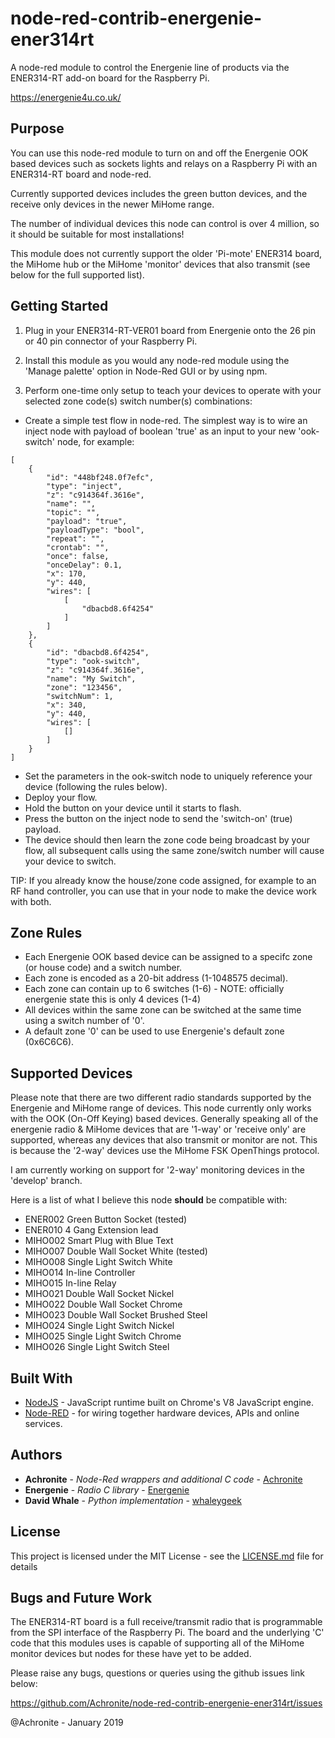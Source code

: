 # node-red-contrib-energenie-ener314rt
A node-red module to control the Energenie line of products via the ENER314-RT add-on board for the Raspberry Pi.

https://energenie4u.co.uk/


## Purpose

You can use this node-red module to turn on and off the Energenie OOK based devices such as sockets lights and relays 
on a Raspberry Pi with an ENER314-RT board and node-red.

Currently supported devices includes the green button devices, and the receive only devices in the newer MiHome range.

The number of individual devices this node can control is over 4 million, so it should be suitable for most installations!

This module does not currently support the older 'Pi-mote' ENER314 board, the MiHome hub or the MiHome 'monitor' devices that also transmit  (see below for the full supported list).


## Getting Started

1) Plug in your ENER314-RT-VER01 board from Energenie onto the 26 pin or 40 pin connector of your Raspberry Pi.

2) Install this module as you would any node-red module using the 'Manage palette' option in Node-Red GUI or by using npm.

3) Perform one-time only setup to teach your devices to operate with your selected zone code(s) switch number(s) combinations: 

* Create a simple test flow in node-red.  The simplest way is to wire an inject node with payload of boolean 'true' as an input to your new 'ook-switch' node, for example:
```
[
    {
        "id": "448bf248.0f7efc",
        "type": "inject",
        "z": "c914364f.3616e",
        "name": "",
        "topic": "",
        "payload": "true",
        "payloadType": "bool",
        "repeat": "",
        "crontab": "",
        "once": false,
        "onceDelay": 0.1,
        "x": 170,
        "y": 440,
        "wires": [
            [
                "dbacbd8.6f4254"
            ]
        ]
    },
    {
        "id": "dbacbd8.6f4254",
        "type": "ook-switch",
        "z": "c914364f.3616e",
        "name": "My Switch",
        "zone": "123456",
        "switchNum": 1,
        "x": 340,
        "y": 440,
        "wires": [
            []
        ]
    }
]
```
* Set the parameters in the ook-switch node to uniquely reference your device (following the rules below).
* Deploy your flow.
* Hold the button on your device until it starts to flash. 
* Press the button on the inject node to send the 'switch-on' (true) payload.
* The device should then learn the zone code being broadcast by your flow, all subsequent calls using the same zone/switch number will cause your device to switch.

TIP: If you already know the house/zone code assigned, for example to an RF hand controller, you can use that in your node to make the device work with both.


## Zone Rules

* Each Energenie OOK based device can be assigned to a specifc zone (or house code) and a switch number.
* Each zone is encoded as a 20-bit address (1-1048575 decimal).
* Each zone can contain up to 6 switches (1-6) - NOTE: officially energenie state this is only 4 devices (1-4)
* All devices within the same zone can be switched at the same time using a switch number of '0'.
* A default zone '0' can be used to use Energenie's default zone (0x6C6C6).


## Supported Devices

Please note that there are two different radio standards supported by the Energenie and MiHome range of devices. 
This node currently only works with the OOK (On-Off Keying) based devices.  Generally speaking all of
the energenie radio & MiHome devices that are '1-way' or 'receive only' are supported, whereas any devices that also
transmit or monitor are not.  This is because the '2-way' devices use the MiHome FSK OpenThings protocol.

I am currently working on support for '2-way' monitoring devices in the 'develop' branch.

Here is a list of what I believe this node **should** be compatible with:

* ENER002 Green Button Socket (tested)
* ENER010 4 Gang Extension lead
* MIHO002 Smart Plug with Blue Text
* MIHO007 Double Wall Socket White (tested)
* MIHO008 Single Light Switch White
* MIHO014 In-line Controller
* MIHO015 In-line Relay
* MIHO021 Double Wall Socket Nickel
* MIHO022 Double Wall Socket Chrome
* MIHO023 Double Wall Socket Brushed Steel
* MIHO024 Single Light Switch Nickel
* MIHO025 Single Light Switch Chrome
* MIHO026 Single Light Switch Steel

## Built With

* [NodeJS](https://nodejs.org/dist/latest-v6.x/docs/api/) - JavaScript runtime built on Chrome's V8 JavaScript engine.
* [Node-RED](http://nodered.org/docs/creating-nodes/) - for wiring together hardware devices, APIs and online services.

## Authors

* **Achronite** - *Node-Red wrappers and additional C code* - [Achronite](https://github.com/Achronite/node-red-contrib-energenie-ener314rt)
* **Energenie** - *Radio C library* - [Energenie](https://github.com/Energenie)
* **David Whale** - *Python implementation* - [whaleygeek](https://github.com/whaleygeek/pyenergenie)


## License

This project is licensed under the MIT License - see the [LICENSE.md](LICENSE.md) file for details

## Bugs and Future Work

The ENER314-RT board is a full receive/transmit radio that is programmable from the SPI interface of the
Raspberry Pi. The board and the underlying 'C' code that this modules uses is capable of supporting all 
of the MiHome monitor devices but nodes for these have yet to be added.

Please raise any bugs, questions or queries using the github issues link below:

https://github.com/Achronite/node-red-contrib-energenie-ener314rt/issues


@Achronite - January 2019
